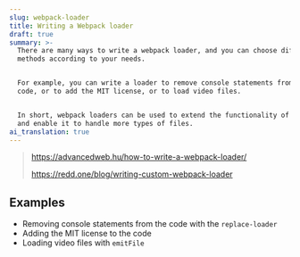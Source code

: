 ```yaml
---
slug: webpack-loader
title: Writing a Webpack loader
draft: true
summary: >-
  There are many ways to write a webpack loader, and you can choose different
  methods according to your needs.


  For example, you can write a loader to remove console statements from the
  code, or to add the MIT license, or to load video files.


  In short, webpack loaders can be used to extend the functionality of webpack
  and enable it to handle more types of files.
ai_translation: true
---
```


> https://advancedweb.hu/how-to-write-a-webpack-loader/
>
> https://redd.one/blog/writing-custom-webpack-loader

## Examples

- Removing console statements from the code with the `replace-loader`
- Adding the MIT license to the code
- Loading video files with `emitFile`
